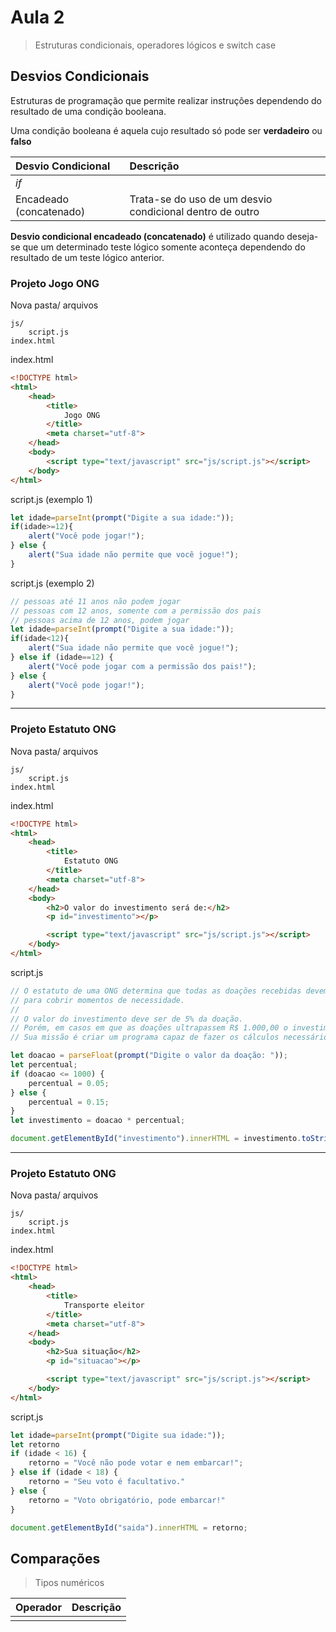 # Aula 2

> Estruturas condicionais, operadores lógicos e switch case


## Desvios Condicionais

Estruturas de programação que permite realizar instruções dependendo do resultado de uma condição booleana.

Uma condição booleana é aquela cujo resultado só pode ser **verdadeiro** ou **falso**

|Desvio Condicional|Descrição|
|:---|:---|
|*if*||
|Encadeado (concatenado)|Trata-se do uso de um desvio condicional dentro de outro|

**Desvio condicional encadeado (concatenado)** é utilizado quando deseja-se que um determinado teste lógico somente aconteça dependendo do resultado de um teste lógico anterior.

### Projeto Jogo ONG

Nova pasta/ arquivos

    js/
        script.js
    index.html

index.html

```html
<!DOCTYPE html>
<html>
    <head>
        <title>
            Jogo ONG
        </title>
        <meta charset="utf-8">
    </head>
    <body>
        <script type="text/javascript" src="js/script.js"></script>
    </body>
</html>
```

script.js (exemplo 1)

```js
let idade=parseInt(prompt("Digite a sua idade:"));
if(idade>=12){
    alert("Você pode jogar!");
} else {
    alert("Sua idade não permite que você jogue!");
}
```

script.js (exemplo 2)

```js
// pessoas até 11 anos não podem jogar
// pessoas com 12 anos, somente com a permissão dos pais
// pessoas acima de 12 anos, podem jogar
let idade=parseInt(prompt("Digite a sua idade:"));
if(idade<12){
    alert("Sua idade não permite que você jogue!");
} else if (idade==12) {
    alert("Você pode jogar com a permissão dos pais!");
} else {
    alert("Você pode jogar!");
}
```

---

### Projeto Estatuto ONG

Nova pasta/ arquivos

    js/
        script.js
    index.html

index.html

```html
<!DOCTYPE html>
<html>
    <head>
        <title>
            Estatuto ONG
        </title>
        <meta charset="utf-8">
    </head>
    <body>
        <h2>O valor do investimento será de:</h2>
        <p id="investimento"></p>        

        <script type="text/javascript" src="js/script.js"></script>
    </body>
</html>
```

script.js

```js
// O estatuto de uma ONG determina que todas as doações recebidas devem gerar um valor para investimento, 
// para cobrir momentos de necessidade. 
//
// O valor do investimento deve ser de 5% da doação. 
// Porém, em casos em que as doações ultrapassem R$ 1.000,00 o investimento deve ser de 15% da doação.
// Sua missão é criar um programa capaz de fazer os cálculos necessários e indicar quanto deve ser investido.

let doacao = parseFloat(prompt("Digite o valor da doação: "));
let percentual;
if (doacao <= 1000) {
    percentual = 0.05;
} else {
    percentual = 0.15;
}
let investimento = doacao * percentual;

document.getElementById("investimento").innerHTML = investimento.toString();
```

---

### Projeto Estatuto ONG

Nova pasta/ arquivos

    js/
        script.js
    index.html

index.html

```html
<!DOCTYPE html>
<html>
    <head>
        <title>
            Transporte eleitor
        </title>
        <meta charset="utf-8">
    </head>
    <body>
        <h2>Sua situação</h2>
        <p id="situacao"></p>

        <script type="text/javascript" src="js/script.js"></script>
    </body>
</html>
```

script.js

```js
let idade=parseInt(prompt("Digite sua idade:"));
let retorno
if (idade < 16) {
    retorno = "Você não pode votar e nem embarcar!";    
} else if (idade < 18) {
    retorno = "Seu voto é facultativo."
} else {
    retorno = "Voto obrigatório, pode embarcar!"
}

document.getElementById("saida").innerHTML = retorno;
```





## Comparações

> Tipos numéricos

|Operador|Descrição|
|:---:|:---|
|||

